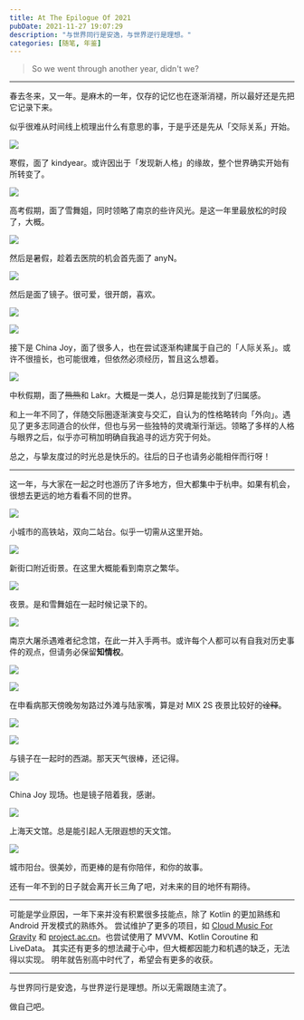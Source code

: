 ```yaml
---
title: At The Epilogue Of 2021
pubDate: 2021-11-27 19:07:29
description: "与世界同行是安逸，与世界逆行是理想。"
categories: [随笔, 年鉴]
---
```


> So we went through another year, didn't we?

---

春去冬来，又一年。是麻木的一年，仅存的记忆也在逐渐消褪，所以最好还是先把它记录下来。

似乎很难从时间线上梳理出什么有意思的事，于是乎还是先从「交际关系」开始。

![](./at-the-epilogue-of-2021/0.webp)

寒假，面了 kindyear。或许因出于「发现新人格」的缘故，整个世界确实开始有所转变了。

![](./at-the-epilogue-of-2021/1.webp)

高考假期，面了雪舞姐，同时领略了南京的些许风光。是这一年里最放松的时段了，大概。

![](./at-the-epilogue-of-2021/2.webp)

然后是暑假，趁着去医院的机会首先面了 anyN。

![](./at-the-epilogue-of-2021/3.webp)

然后是面了镜子。很可爱，很开朗，喜欢。

![](./at-the-epilogue-of-2021/4.webp)

![](./at-the-epilogue-of-2021/5.webp)

接下是 China Joy，面了很多人，也在尝试逐渐构建属于自己的「人际关系」。或许不很擅长，也可能很难，但依然必须经历，暂且这么想着。

![](./at-the-epilogue-of-2021/6.webp)

中秋假期，面了~~熊熊~~和 Lakr。大概是一类人，总归算是能找到了归属感。

和上一年不同了，伴随交际圈逐渐演变与交汇，自认为的性格略转向「外向」。遇见了更多志同道合的伙伴，但也与另一些独特的灵魂渐行渐远。领略了多样的人格与眼界之后，似乎亦可稍加明确自我追寻的远方究于何处。

总之，与挚友度过的时光总是快乐的。往后的日子也请务必能相伴而行呀！

---

这一年，与大家在一起之时也游历了许多地方，但大都集中于杭申。如果有机会，很想去更远的地方看看不同的世界。

![](./at-the-epilogue-of-2021/7.webp)

小城市的高铁站，双向二站台。似乎一切需从这里开始。

![](./at-the-epilogue-of-2021/8.webp)

新街口附近街景。在这里大概能看到南京之繁华。

![](./at-the-epilogue-of-2021/9.webp)

夜景。是和雪舞姐在一起时候记录下的。

![](./at-the-epilogue-of-2021/10.webp)

南京大屠杀遇难者纪念馆，在此一并入手两书。或许每个人都可以有自我对历史事件的观点，但请务必保留**知情权**。

![](./at-the-epilogue-of-2021/11.webp)

![](./at-the-epilogue-of-2021/12.webp)

在申看病那天傍晚匆匆路过外滩与陆家嘴，算是对 MIX 2S 夜景比较好的~~诠释~~。

![](./at-the-epilogue-of-2021/13.webp)

![](./at-the-epilogue-of-2021/14.webp)

与镜子在一起时的西湖。那天天气很棒，还记得。

![](./at-the-epilogue-of-2021/15.webp)

China Joy 现场。也是镜子陪着我，感谢。

![](./at-the-epilogue-of-2021/16.webp)

上海天文馆。总是能引起人无限遐想的天文馆。

![](./at-the-epilogue-of-2021/17.webp)

城市阳台。很美妙，而更棒的是有你陪伴，和你的故事。

还有一年不到的日子就会离开长三角了吧，对未来的目的地怀有期待。

---

可能是学业原因，一年下来并没有积累很多技能点，除了 Kotlin 的更加熟练和 Android 开发模式的熟练外。
尝试维护了更多的项目，如 [Cloud Music For Gravity](https://gravity.project.ac.cn/application.html#netease-cloud-music-for-gravity) 和 [project.ac.cn](https://project.ac.cn)。也尝试使用了 MVVM、Kotlin Coroutine 和 LiveData。
其实还有更多的想法藏于心中，但大概都因能力和机遇的缺乏，无法得以实现。
明年就告别高中时代了，希望会有更多的收获。

---

与世界同行是安逸，与世界逆行是理想。所以无需跟随主流了。

做自己吧。
